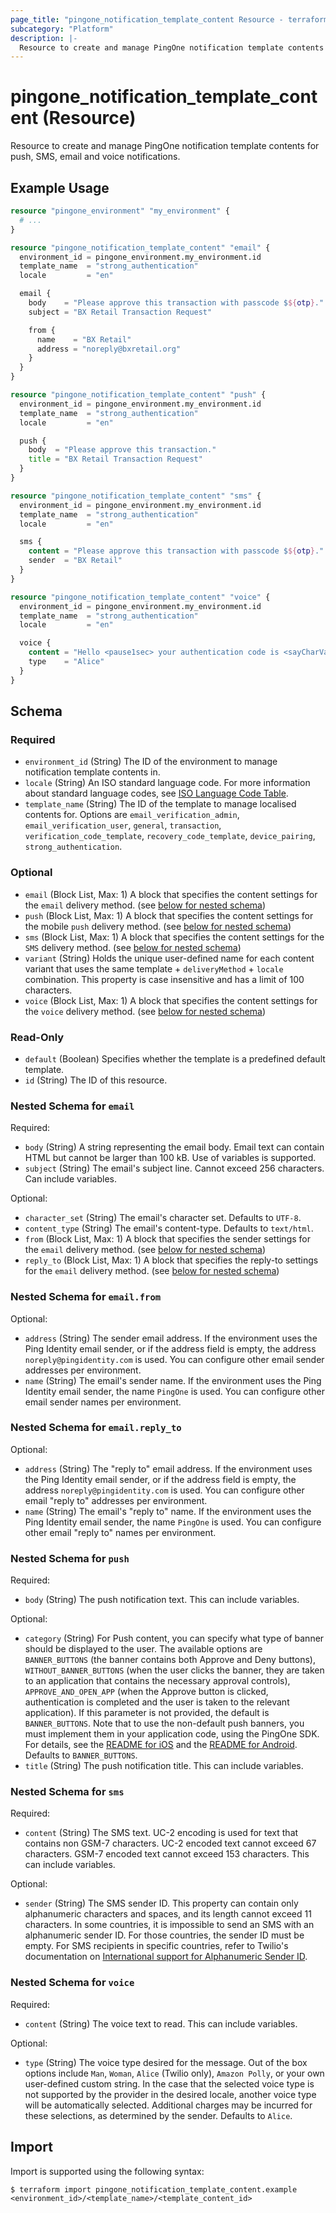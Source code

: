 ```yaml
---
page_title: "pingone_notification_template_content Resource - terraform-provider-pingone"
subcategory: "Platform"
description: |-
  Resource to create and manage PingOne notification template contents for push, SMS, email and voice notifications.
---
```


# pingone_notification_template_content (Resource)

Resource to create and manage PingOne notification template contents for push, SMS, email and voice notifications.

## Example Usage

```terraform
resource "pingone_environment" "my_environment" {
  # ...
}

resource "pingone_notification_template_content" "email" {
  environment_id = pingone_environment.my_environment.id
  template_name  = "strong_authentication"
  locale         = "en"

  email {
    body    = "Please approve this transaction with passcode $${otp}."
    subject = "BX Retail Transaction Request"

    from {
      name    = "BX Retail"
      address = "noreply@bxretail.org"
    }
  }
}

resource "pingone_notification_template_content" "push" {
  environment_id = pingone_environment.my_environment.id
  template_name  = "strong_authentication"
  locale         = "en"

  push {
    body  = "Please approve this transaction."
    title = "BX Retail Transaction Request"
  }
}

resource "pingone_notification_template_content" "sms" {
  environment_id = pingone_environment.my_environment.id
  template_name  = "strong_authentication"
  locale         = "en"

  sms {
    content = "Please approve this transaction with passcode $${otp}."
    sender  = "BX Retail"
  }
}

resource "pingone_notification_template_content" "voice" {
  environment_id = pingone_environment.my_environment.id
  template_name  = "strong_authentication"
  locale         = "en"

  voice {
    content = "Hello <pause1sec> your authentication code is <sayCharValue>$${otp}</sayCharValue><pause1sec><pause1sec><repeatMessage val=2>I repeat <pause1sec>your code is <sayCharValue>$${otp}</sayCharValue></repeatMessage>"
    type    = "Alice"
  }
}
```

<!-- schema generated by tfplugindocs -->
## Schema

### Required

- `environment_id` (String) The ID of the environment to manage notification template contents in.
- `locale` (String) An ISO standard language code. For more information about standard language codes, see [ISO Language Code Table](http://www.lingoes.net/en/translator/langcode.htm).
- `template_name` (String) The ID of the template to manage localised contents for.  Options are `email_verification_admin`, `email_verification_user`, `general`, `transaction`, `verification_code_template`, `recovery_code_template`, `device_pairing`, `strong_authentication`.

### Optional

- `email` (Block List, Max: 1) A block that specifies the content settings for the `email` delivery method. (see [below for nested schema](#nestedblock--email))
- `push` (Block List, Max: 1) A block that specifies the content settings for the mobile `push` delivery method. (see [below for nested schema](#nestedblock--push))
- `sms` (Block List, Max: 1) A block that specifies the content settings for the `SMS` delivery method. (see [below for nested schema](#nestedblock--sms))
- `variant` (String) Holds the unique user-defined name for each content variant that uses the same template + `deliveryMethod` + `locale` combination.  This property is case insensitive and has a limit of 100 characters.
- `voice` (Block List, Max: 1) A block that specifies the content settings for the `voice` delivery method. (see [below for nested schema](#nestedblock--voice))

### Read-Only

- `default` (Boolean) Specifies whether the template is a predefined default template.
- `id` (String) The ID of this resource.

<a id="nestedblock--email"></a>
### Nested Schema for `email`

Required:

- `body` (String) A string representing the email body. Email text can contain HTML but cannot be larger than 100 kB.  Use of variables is supported.
- `subject` (String) The email's subject line. Cannot exceed 256 characters. Can include variables.

Optional:

- `character_set` (String) The email's character set. Defaults to `UTF-8`.
- `content_type` (String) The email's content-type. Defaults to `text/html`.
- `from` (Block List, Max: 1) A block that specifies the sender settings for the `email` delivery method. (see [below for nested schema](#nestedblock--email--from))
- `reply_to` (Block List, Max: 1) A block that specifies the reply-to settings for the `email` delivery method. (see [below for nested schema](#nestedblock--email--reply_to))

<a id="nestedblock--email--from"></a>
### Nested Schema for `email.from`

Optional:

- `address` (String) The sender email address. If the environment uses the Ping Identity email sender, or if the address field is empty, the address `noreply@pingidentity.com` is used.  You can configure other email sender addresses per environment.
- `name` (String) The email's sender name.  If the environment uses the Ping Identity email sender, the name `PingOne` is used. You can configure other email sender names per environment.


<a id="nestedblock--email--reply_to"></a>
### Nested Schema for `email.reply_to`

Optional:

- `address` (String) The "reply to" email address.  If the environment uses the Ping Identity email sender, or if the address field is empty, the address `noreply@pingidentity.com` is used.  You can configure other email "reply to" addresses per environment.
- `name` (String) The email's "reply to" name.  If the environment uses the Ping Identity email sender, the name `PingOne` is used.  You can configure other email "reply to" names per environment.



<a id="nestedblock--push"></a>
### Nested Schema for `push`

Required:

- `body` (String) The push notification text. This can include variables.

Optional:

- `category` (String) For Push content, you can specify what type of banner should be displayed to the user. The available options are `BANNER_BUTTONS` (the banner contains both Approve and Deny buttons), `WITHOUT_BANNER_BUTTONS` (when the user clicks the banner, they are taken to an application that contains the necessary approval controls), `APPROVE_AND_OPEN_APP` (when the Approve button is clicked, authentication is completed and the user is taken to the relevant application).  If this parameter is not provided, the default is `BANNER_BUTTONS`. Note that to use the non-default push banners, you must implement them in your application code, using the PingOne SDK. For details, see the [README for iOS](https://github.com/pingidentity/pingone-mobile-sdk-ios/#171-push-notifications-categories) and the [README for Android](https://github.com/pingidentity/pingone-mobile-sdk-android). Defaults to `BANNER_BUTTONS`.
- `title` (String) The push notification title. This can include variables.


<a id="nestedblock--sms"></a>
### Nested Schema for `sms`

Required:

- `content` (String) The SMS text. UC-2 encoding is used for text that contains non GSM-7 characters. UC-2 encoded text cannot exceed 67 characters. GSM-7 encoded text cannot exceed 153 characters. This can include variables.

Optional:

- `sender` (String) The SMS sender ID. This property can contain only alphanumeric characters and spaces, and its length cannot exceed 11 characters. In some countries, it is impossible to send an SMS with an alphanumeric sender ID. For those countries, the sender ID must be empty. For SMS recipients in specific countries, refer to Twilio's documentation on [International support for Alphanumeric Sender ID](https://support.twilio.com/hc/en-us/articles/223133767-International-support-for-Alphanumeric-Sender-ID).


<a id="nestedblock--voice"></a>
### Nested Schema for `voice`

Required:

- `content` (String) The voice text to read.  This can include variables.

Optional:

- `type` (String) The voice type desired for the message. Out of the box options include `Man`, `Woman`, `Alice` (Twilio only), `Amazon Polly`, or your own user-defined custom string. In the case that the selected voice type is not supported by the provider in the desired locale, another voice type will be automatically selected. Additional charges may be incurred for these selections, as determined by the sender. Defaults to `Alice`.

## Import

Import is supported using the following syntax:

```shell
$ terraform import pingone_notification_template_content.example <environment_id>/<template_name>/<template_content_id>
```
